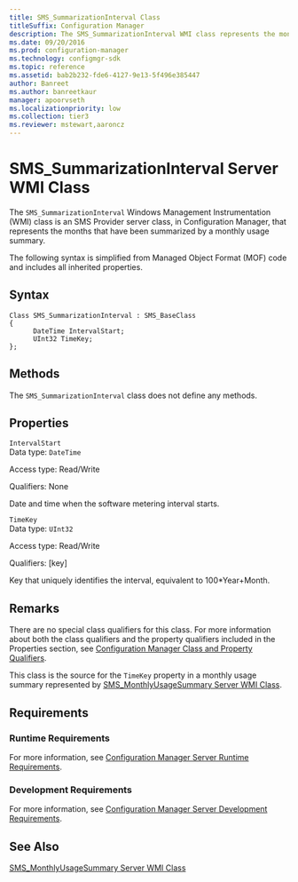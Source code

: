 ```yaml
---
title: SMS_SummarizationInterval Class
titleSuffix: Configuration Manager
description: The SMS_SummarizationInterval WMI class represents the months that have been summarized by a monthly usage summary.
ms.date: 09/20/2016
ms.prod: configuration-manager
ms.technology: configmgr-sdk
ms.topic: reference
ms.assetid: bab2b232-fde6-4127-9e13-5f496e385447
author: Banreet
ms.author: banreetkaur
manager: apoorvseth
ms.localizationpriority: low
ms.collection: tier3
ms.reviewer: mstewart,aaroncz 
---
```

# SMS_SummarizationInterval Server WMI Class
The `SMS_SummarizationInterval` Windows Management Instrumentation (WMI) class is an SMS Provider server class, in Configuration Manager, that represents the months that have been summarized by a monthly usage summary.  

 The following syntax is simplified from Managed Object Format (MOF) code and includes all inherited properties.  

## Syntax  

```  
Class SMS_SummarizationInterval : SMS_BaseClass  
{  
      DateTime IntervalStart;  
      UInt32 TimeKey;  
};  
```  

## Methods  
 The `SMS_SummarizationInterval` class does not define any methods.  

## Properties  
 `IntervalStart`  
 Data type: `DateTime`  

 Access type: Read/Write  

 Qualifiers: None  

 Date and time when the software metering interval starts.  

 `TimeKey`  
 Data type: `UInt32`  

 Access type: Read/Write  

 Qualifiers: [key]  

 Key that uniquely identifies the interval, equivalent to 100*Year+Month.  

## Remarks  
 There are no special class qualifiers for this class. For more information about both the class qualifiers and the property qualifiers included in the Properties section, see [Configuration Manager Class and Property Qualifiers](../../../develop/reference/misc/class-and-property-qualifiers.md).  

 This class is the source for the `TimeKey` property in a monthly usage summary represented by [SMS_MonthlyUsageSummary Server WMI Class](../../../develop/reference/apps/sms_monthlyusagesummary-server-wmi-class.md).  

## Requirements  

### Runtime Requirements  
 For more information, see [Configuration Manager Server Runtime Requirements](../../../develop/core/reqs/server-runtime-requirements.md).  

### Development Requirements  
 For more information, see [Configuration Manager Server Development Requirements](../../../develop/core/reqs/server-development-requirements.md).  

## See Also  
 [SMS_MonthlyUsageSummary Server WMI Class](../../../develop/reference/apps/sms_monthlyusagesummary-server-wmi-class.md)
